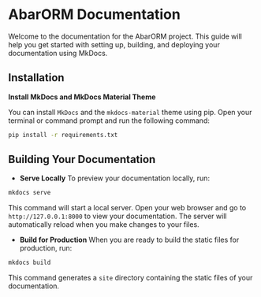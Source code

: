 # AbarORM Documentation

Welcome to the documentation for the AbarORM project. This guide will help you get started with setting up, building, and deploying your documentation using MkDocs.

## Installation

**Install MkDocs and MkDocs Material Theme**

   You can install `MkDocs` and the `mkdocs-material` theme using pip. Open your terminal or command prompt and run the following command:
   ```bash
   pip install -r requirements.txt
   ```
## Building Your Documentation
- **Serve Locally**
To preview your documentation locally, run:
```bash
mkdocs serve
```
This command will start a local server. Open your web browser and go to `http://127.0.0.1:8000` to view your documentation. The server will automatically reload when you make changes to your files.

- **Build for Production**
When you are ready to build the static files for production, run:
```bash
mkdocs build
```
This command generates a `site` directory containing the static files of your documentation.

